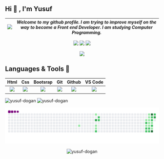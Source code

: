 ## Hi 👋 , I'm Yusuf 

|[<img style="width: 500px" src="https://media.giphy.com/media/Cmr1OMJ2FN0B2/giphy.gif">](https://media.giphy.com/media/ptzlRfMuHaGgccUzbh/giphy.gif)|*Welcome to my github profile. I am trying to improve myself on the way to become a Front end Developer. I am studying Computer Programming.* 
|-|-|

<p align="center">
<a target="_blank" href="https://www.yusufdogan.tech"><img src="https://img.shields.io/badge/website-000000?style=for-the-badge&logo=About.me&logoColor=white"></a>
<a target="_blank" href="https://www.linkedin.com/in/yusufdogan84"><img src="https://img.shields.io/badge/LinkedIn-0077B5?style=for-the-badge&logo=linkedin&logoColor=white"></a>
<a target="_blank" href="mailto:yusufdogan.dev@gmail.com"><img src="https://img.shields.io/badge/Gmail-D14836?style=for-the-badge&logo=gmail&logoColor=white"></a>
</p>

<p align="center">
  <span><img align="center" width="450" height="" src="https://github-readme-stats.vercel.app/api/top-langs/?username=yusuf-dogan&&repo=mksec&border_radius=0&title_color=00ff00&text_color=00ff00&icon_color=00ff00&border_color=00ff00&bg_color=000000&layout=compact&langs_count=15&show_owner=1" /></span>
</p>

## Languages & Tools 💪

|Html|Css|Bootsrap|Git|Github|VS Code
|:-:|:-:|:-:|:-:|:-:|:-:|
|<img style="width: 134px" src="https://media.giphy.com/media/QssGEmpkyEOhBCb7e1/giphy.gif">|<img style="width: 134px" src="https://media.giphy.com/media/CEHtFH3rJ6xdhBUKIT/giphy.gif">|<img style="width: 134px" src="https://media.giphy.com/media/Sr8xDpMwVKOHUWDVRD/giphy.gif">|<img style="width: 134px" src="https://media.giphy.com/media/kH1DBkPNyZPOk0BxrM/giphy.gif">|<img style="width: 134px" src="https://media.giphy.com/media/KzJkzjggfGN5Py6nkT/giphy.gif">|<img style="width: 134px" src="https://media.giphy.com/media/IdyAQJVN2kVPNUrojM/giphy.gif">

<span><img style="width: 49%" src="https://github-readme-stats-sigma-five.vercel.app/api?username=yusuf-dogan&show_icons=true&locale=en" alt="yusuf-dogan" /></span>
<span><img style="width: 50%" src="https://github-readme-streak-stats.herokuapp.com/?user=yusuf-dogan&" alt="yusuf-dogan" /></span>

![snake gif](https://github.com/yusuf-dogan/yusuf-dogan/blob/main/github-contribution-grid-snake.gif)


<p align="center"> <img src="https://komarev.com/ghpvc/?username=yusuf-dogan&label=Profile%20views&color=0e75b6&style=flat" alt="yusuf-dogan"/></p>
